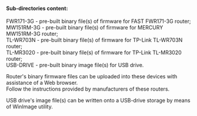 
<h4>Sub-directories content:</h4>

FWR171-3G   - pre-built binary file(s) of firmware for FAST FWR171-3G router;<br>
MW151RM-3G  - pre-built binary file(s) of firmware for MERCURY MW151RM-3G router;<br>
TL-WR703N   - pre-built binary file(s) of firmware for TP-Link TL-WR703N router;<br>
TL-MR3020   - pre-built binary file(s) of firmware for TP-Link TL-MR3020 router;<br>
USB-DRIVE   - pre-built binary image file(s) for USB drive.<br>

Router's binary firmware files can be uploaded into these devices with assistance of a Web browser.<br>
Follow the instructions provided by manufacturers of these routers.<br>

USB drive's image file(s) can be written onto a USB-drive storage by means of WinImage utility.<br>
